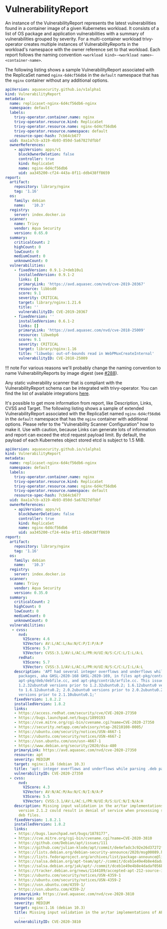 # VulnerabilityReport

An instance of the VulnerabilityReport represents the latest vulnerabilities found in a container image of a given
Kubernetes workload. It consists of a list of OS package and application vulnerabilities with a summary of
vulnerabilities grouped by severity. For a multi-container workload trivy-operator creates multiple instances
of VulnerabilityReports in the workload's namespace with the owner reference set to that workload.
Each report follows the naming convention `<workload kind>-<workload name>-<container-name>`.

The following listing shows a sample VulnerabilityReport associated with the ReplicaSet named `nginx-6d4cf56db6` in the
`default` namespace that has the `nginx` container without any additional options.

```yaml
apiVersion: aquasecurity.github.io/v1alpha1
kind: VulnerabilityReport
metadata:
  name: replicaset-nginx-6d4cf56db6-nginx
  namespace: default
  labels:
    trivy-operator.container.name: nginx
    trivy-operator.resource.kind: ReplicaSet
    trivy-operator.resource.name: nginx-6d4cf56db6
    trivy-operator.resource.namespace: default
    resource-spec-hash: 7cb64cb677
  uid: 8aa1a7cb-a319-4b93-850d-5a67827dfbbf
  ownerReferences:
    - apiVersion: apps/v1
      blockOwnerDeletion: false
      controller: true
      kind: ReplicaSet
      name: nginx-6d4cf56db6
      uid: aa345200-cf24-443a-8f11-ddb438ff8659
report:
  artifact:
    repository: library/nginx
    tag: '1.16'
  os:
    family: debian
    name:   '10.3'
  registry:
    server: index.docker.io
  scanner:
    name: Trivy
    vendor: Aqua Security
    version: 0.65.0
  summary:
    criticalCount: 2
    highCount: 0
    lowCount: 0
    mediumCount: 0
    unknownCount: 0
  vulnerabilities:
    - fixedVersion: 0.9.1-2+deb10u1
      installedVersion: 0.9.1-2
      links: []
      primaryLink: 'https://avd.aquasec.com/nvd/cve-2019-20367'
      resource: libbsd0
      score: 9.1
      severity: CRITICAL
      target: library/nginx:1.21.6
      title: ''
      vulnerabilityID: CVE-2019-20367
    - fixedVersion: ''
      installedVersion: 0.6.1-2
      links: []
      primaryLink: 'https://avd.aquasec.com/nvd/cve-2018-25009'
      resource: libwebp6
      score: 9.1
      severity: CRITICAL
      target: library/nginx:1.16
      title: 'libwebp: out-of-bounds read in WebPMuxCreateInternal'
      vulnerabilityID: CVE-2018-25009
```

!!! note
    For various reasons we'll probably change the naming convention to name VulnerabilityReports by image digest (see [#288][issue-288]).

Any static vulnerability scanner that is compliant with the VulnerabilityReport schema can be integrated with trivy-operator.
You can find the list of available integrations [here](./../vulnerability-scanning/index.md).

[issue-288]: https://github.com/aquasecurity/trivy-operator/issues/288

It's possible to get more information from report, like Description, Links, CVSS and Target. The following listing shows a sample of extended VulnerabilityReport associated with the ReplicaSet named `nginx-6d4cf56db6` in the
`default` namespace that has the `nginx` container with additional options. Please refer to the "Vulnerability Scanner Configuration" how to make it.
Use with caution, because Links can generate lots of information and report can exceed the etcd request payload limit. By default, the payload of each Kubernetes object stored etcd is subject to 1.5 MiB.

```yaml
apiVersion: aquasecurity.github.io/v1alpha1
kind: VulnerabilityReport
metadata:
  name: replicaset-nginx-6d4cf56db6-nginx
  namespace: default
  labels:
    trivy-operator.container.name: nginx
    trivy-operator.resource.kind: ReplicaSet
    trivy-operator.resource.name: nginx-6d4cf56db6
    trivy-operator.resource.namespace: default
    resource-spec-hash: 7cb64cb677
  uid: 8aa1a7cb-a319-4b93-850d-5a67827dfbbf
  ownerReferences:
    - apiVersion: apps/v1
      blockOwnerDeletion: false
      controller: true
      kind: ReplicaSet
      name: nginx-6d4cf56db6
      uid: aa345200-cf24-443a-8f11-ddb438ff8659
report:
  artifact:
    repository: library/nginx
    tag: '1.16'
  os:
    family: debian
    name:   '10.3'
  registry:
    server: index.docker.io
  scanner:
    name: Trivy
    vendor: Aqua Security
    version: 0.35.0
  summary:
    criticalCount: 2
    highCount: 0
    lowCount: 0
    mediumCount: 0
    unknownCount: 0
  vulnerabilities:
   - cvss:
      nvd:
        V2Score: 4.6
        V2Vector: AV:L/AC:L/Au:N/C:P/I:P/A:P
        V3Score: 5.7
        V3Vector: CVSS:3.1/AV:L/AC:L/PR:H/UI:N/S:C/C:L/I:L/A:L
      redhat:
        V3Score: 5.7
        V3Vector: CVSS:3.1/AV:L/AC:L/PR:H/UI:N/S:C/C:L/I:L/A:L
    description: 'APT had several integer overflows and underflows while parsing .deb
      packages, aka GHSL-2020-168 GHSL-2020-169, in files apt-pkg/contrib/extracttar.cc,
      apt-pkg/deb/debfile.cc, and apt-pkg/contrib/arfile.cc. This issue affects: apt
      1.2.32ubuntu0 versions prior to 1.2.32ubuntu0.2; 1.6.12ubuntu0 versions prior
      to 1.6.12ubuntu0.2; 2.0.2ubuntu0 versions prior to 2.0.2ubuntu0.2; 2.1.10ubuntu0
      versions prior to 2.1.10ubuntu0.1;'
    fixedVersion: 1.8.2.2
    installedVersion: 1.8.2
    links:
    - https://access.redhat.com/security/cve/CVE-2020-27350
    - https://bugs.launchpad.net/bugs/1899193
    - https://cve.mitre.org/cgi-bin/cvename.cgi?name=CVE-2020-27350
    - https://security.netapp.com/advisory/ntap-20210108-0005/
    - https://ubuntu.com/security/notices/USN-4667-1
    - https://ubuntu.com/security/notices/USN-4667-2
    - https://usn.ubuntu.com/usn/usn-4667-1
    - https://www.debian.org/security/2020/dsa-480
    primaryLink: https://avd.aquasec.com/nvd/cve-2020-27350
    resource: apt
    severity: MEDIUM
    target: nginx:1.16 (debian 10.3)
    title: 'apt: integer overflows and underflows while parsing .deb packages'
    vulnerabilityID: CVE-2020-27350
  - cvss:
      nvd:
        V2Score: 4.3
        V2Vector: AV:N/AC:M/Au:N/C:N/I:N/A:P
        V3Score: 5.5
        V3Vector: CVSS:3.1/AV:L/AC:L/PR:N/UI:R/S:U/C:N/I:N/A:H
    description: Missing input validation in the ar/tar implementations of APT before
      version 2.1.2 could result in denial of service when processing specially crafted
      deb files.
    fixedVersion: 1.8.2.1
    installedVersion: 1.8.2
    links:
    - https://bugs.launchpad.net/bugs/1878177",
    - https://cve.mitre.org/cgi-bin/cvename.cgi?name=CVE-2020-3810
    - https://github.com/Debian/apt/issues/111
    - https://github.com/julian-klode/apt/commit/de4efadc3c92e26d37272fd310be148ec61dcf36
    - https://lists.debian.org/debian-security-announce/2020/msg00089.html
    - https://lists.fedoraproject.org/archives/list/package-announce@lists.fedoraproject.org/message/U4PEH357MZM2SUGKETMEHMSGQS652QHH/
    - https://salsa.debian.org/apt-team/apt/-/commit/dceb1e49e4b8e4dadaf056be34088b415939cda6
    - https://salsa.debian.org/jak/apt/-/commit/dceb1e49e4b8e4dadaf056be34088b415939cda6
    - https://tracker.debian.org/news/1144109/accepted-apt-212-source-into-unstable/
    - https://ubuntu.com/security/notices/USN-4359-1
    - https://ubuntu.com/security/notices/USN-4359-2
    - https://usn.ubuntu.com/4359-1/
    - https://usn.ubuntu.com/4359-2/
    primaryLink: https://avd.aquasec.com/nvd/cve-2020-3810
    resource: apt
    severity: MEDIUM
    target: nginx:1.16 (debian 10.3)
    title: Missing input validation in the ar/tar implementations of APT before v
      ...
    vulnerabilityID: CVE-2020-3810
```

